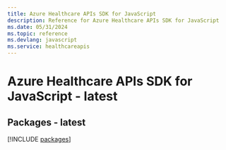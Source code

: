 ```yaml
---
title: Azure Healthcare APIs SDK for JavaScript
description: Reference for Azure Healthcare APIs SDK for JavaScript
ms.date: 05/31/2024
ms.topic: reference
ms.devlang: javascript
ms.service: healthcareapis
---
```

# Azure Healthcare APIs SDK for JavaScript - latest
## Packages - latest
[!INCLUDE [packages](healthcare-apis-index.md)]